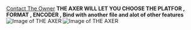 [Contact The Owner](http://fb.com/ceh.tn)
**THE AXER WILL LET YOU CHOOSE THE PLATFOR , FORMAT , ENCODER , Bind with another file and alot of other features**
![Image of THE AXER](https://github.com/ceh-tn/The-Axer/blob/master/.gitignore/aa.PNG)
![Image of THE AXER](https://github.com/ceh-tn/The-Axer/blob/master/.gitignore/ca.PNG)
